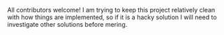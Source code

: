 All contributors welcome! I am trying to keep this project relatively clean with how things are implemented, so if it is a hacky solution I will need to investigate other solutions before mering.
